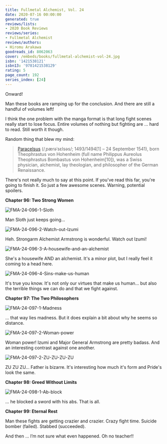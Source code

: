 ```yaml
---
title: Fullmetal Alchemist, Vol. 24
date: 2020-07-16 00:00:00
generated: true
reviews/lists:
- 2020 Book Reviews
reviews/series:
- Fullmetal Alchemist
reviews/authors:
- Hiromu Arakawa
goodreads_id: 8062063
cover: /embeds/books/fullmetal-alchemist-vol-24.jpg
isbn: '1421538121'
isbn13: '9781421538129'
rating: 5
page_count: 192
series_index: [24]
---
```

Onward!  

Man these books are ramping up for the conclusion. And there are still a handful of volumes left!  

<!--more-->

I think the one problem with the manga format is that long fight scenes really start to lose focus. Entire volumes of nothing but fighting are ... hard to read. Still worth it though.  

Random thing that blew my mind:  

> [Paracelsus](https://en.wikipedia.org/wiki/Paracelsus) (/ˌpærəˈsɛlsəs/; 1493/1494[1] – 24 September 1541), born Theophrastus von Hohenheim (full name Philippus Aureolus Theophrastus Bombastus von Hohenheim[10]), was a Swiss physician, alchemist, lay theologian, and philosopher of the German Renaissance.  

There's not really much to say at this point. If you've read this far, you're going to finish it. So just a few awesome scenes. Warning, potential spoilers.  

 **Chapter 96: Two Strong Women**  

![FMA-24-096-1-Sloth](/embeds/books/attachments/fma-24-096-1-sloth.png)  

Man Sloth just keeps going...  

![FMA-24-096-2-Watch-out-Izumi](/embeds/books/attachments/fma-24-096-2-watch-out-izumi.png)  

Heh. Strongarm Alchemist Armstrong is wonderful. Watch out Izumi!  

![FMA-24-096-3-A-housewife-and-an-alchemist](/embeds/books/attachments/fma-24-096-3-a-housewife-and-an-alchemist.png)  

She's a housewife AND an alchemist. It's a minor plot, but I really feel it coming to a head here.  

![FMA-24-096-4-Sins-make-us-human](/embeds/books/attachments/fma-24-096-4-sins-make-us-human.png)  

It's true you know. It's not only our virtues that make us human... but also the terrible things we can do and that we fight against.  

 **Chapter 97: The Two Philosophers**  

![FMA-24-097-1-Madness](/embeds/books/attachments/fma-24-097-1-madness.png)  

... that way lies madness. But it does explain a bit about why he seems so distance.  

![FMA-24-097-2-Woman-power](/embeds/books/attachments/fma-24-097-2-woman-power.png)  

Woman power! Izumi and Major General Armstrong are pretty badass. And an interesting contrast against one another.  

![FMA-24-097-2-ZU-ZU-ZU-ZU](/embeds/books/attachments/fma-24-097-2-zu-zu-zu-zu.png)  

ZU ZU ZU... Father is bizarre. It's interesting how much it's form and Pride's look the same.  

**Chapter 98: Greed Without Limits**  

![FMA-24-098-1-Ab-block](/embeds/books/attachments/fma-24-098-1-ab-block.png)  

... he blocked a sword with his abs. That is all.  

**Chapter 99: Eternal Rest**  

Man these fights are getting crazier and crazier. Crazy fight time. Suicide bomber (failed). Stabbed (succeeded).  

And then ... I’m not sure what even happened. Oh no teacher!!